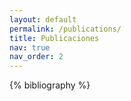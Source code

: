 ```yaml
---
layout: default
permalink: /publications/
title: Publicaciones
nav: true
nav_order: 2
---
```


<!-- _pages/publications.md -->
<div class="publications">

{% bibliography %}

</div>
